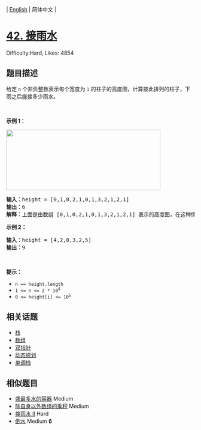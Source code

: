 
| [English](README_EN.md) | 简体中文 |

# [42. 接雨水](https://leetcode.cn/problems/trapping-rain-water/)
Difficulty:Hard, Likes: 4854

## 题目描述

<p>给定&nbsp;<code>n</code> 个非负整数表示每个宽度为 <code>1</code> 的柱子的高度图，计算按此排列的柱子，下雨之后能接多少雨水。</p>

<p>&nbsp;</p>

<p><strong>示例 1：</strong></p>

<p><img src="https://assets.leetcode-cn.com/aliyun-lc-upload/uploads/2018/10/22/rainwatertrap.png" style="height: 161px; width: 412px;" /></p>

<pre>
<strong>输入：</strong>height = [0,1,0,2,1,0,1,3,2,1,2,1]
<strong>输出：</strong>6
<strong>解释：</strong>上面是由数组 [0,1,0,2,1,0,1,3,2,1,2,1] 表示的高度图，在这种情况下，可以接 6 个单位的雨水（蓝色部分表示雨水）。 
</pre>

<p><strong>示例 2：</strong></p>

<pre>
<strong>输入：</strong>height = [4,2,0,3,2,5]
<strong>输出：</strong>9
</pre>

<p>&nbsp;</p>

<p><strong>提示：</strong></p>

<ul>
	<li><code>n == height.length</code></li>
	<li><code>1 &lt;= n &lt;= 2 * 10<sup>4</sup></code></li>
	<li><code>0 &lt;= height[i] &lt;= 10<sup>5</sup></code></li>
</ul>


## 相关话题

- [栈](https://leetcode.cn/tag/stack/)
- [数组](https://leetcode.cn/tag/array/)
- [双指针](https://leetcode.cn/tag/two-pointers/)
- [动态规划](https://leetcode.cn/tag/dynamic-programming/)
- [单调栈](https://leetcode.cn/tag/monotonic-stack/)

## 相似题目

- [盛最多水的容器](../container-with-most-water/README.md) Medium 
- [除自身以外数组的乘积](../product-of-array-except-self/README.md) Medium 
- [接雨水 II](../trapping-rain-water-ii/README.md) Hard 
- [倒水](../pour-water/README.md) Medium 🔒
